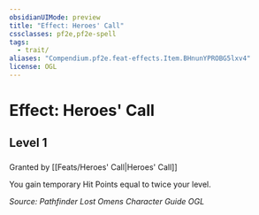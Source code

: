```yaml
---
obsidianUIMode: preview
title: "Effect: Heroes' Call"
cssclasses: pf2e,pf2e-spell
tags:
  - trait/
aliases: "Compendium.pf2e.feat-effects.Item.BHnunYPROBG5lxv4"
license: OGL
---
```

# Effect: Heroes' Call
## Level 1
### 






Granted by [[Feats/Heroes' Call|Heroes' Call]]

You gain temporary Hit Points equal to twice your level.

*Source: Pathfinder Lost Omens Character Guide*
*OGL*
